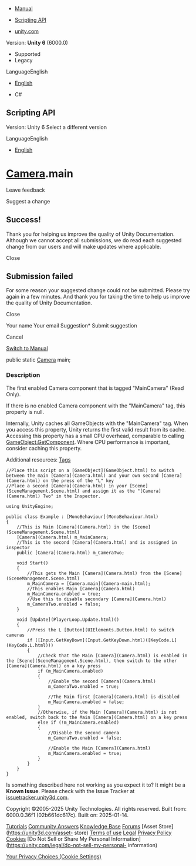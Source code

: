 [ ]()

  * [Manual](../Manual/index.html)
  * [Scripting API](../ScriptReference/index.html)

  * [unity.com](https://unity.com/)

Version: **Unity 6** (6000.0)

  * Supported
  * Legacy

LanguageEnglish

  * [English]()

  * C#

[ ](https://docs.unity3d.com)

## Scripting API

Version: Unity 6 Select a different version

LanguageEnglish

  * [English]()

#  [Camera](Camera.html).main

Leave feedback

Suggest a change

## Success!

Thank you for helping us improve the quality of Unity Documentation. Although
we cannot accept all submissions, we do read each suggested change from our
users and will make updates where applicable.

Close

## Submission failed

For some reason your suggested change could not be submitted. Please <a>try
again</a> in a few minutes. And thank you for taking the time to help us
improve the quality of Unity Documentation.

Close

Your name Your email Suggestion* Submit suggestion

Cancel

[Switch to Manual](../Manual/class-Camera.html "Go to Camera Component in the
Manual")

public static [Camera](Camera.html) main;

### Description

The first enabled Camera component that is tagged "MainCamera" (Read Only).

If there is no enabled Camera component with the "MainCamera" tag, this
property is null.  
  
Internally, Unity caches all GameObjects with the "MainCamera" tag. When you
access this property, Unity returns the first valid result from its cache.
Accessing this property has a small CPU overhead, comparable to calling
[GameObject.GetComponent](GameObject.GetComponent.html). Where CPU performance
is important, consider caching this property.  
  
Additional resources: [Tags](../Manual/Tags.html)

    
    
    //Place this script on a [GameObject](GameObject.html) to switch between the main [Camera](Camera.html) and your own second [Camera](Camera.html) on the press of the "L" key
    //Place a second [Camera](Camera.html) in your [Scene](SceneManagement.Scene.html) and assign it as the "[Camera](Camera.html) Two" in the Inspector.  
      
    using UnityEngine;  
      
    public class Example : [MonoBehaviour](MonoBehaviour.html)
    {
        //This is Main [Camera](Camera.html) in the [Scene](SceneManagement.Scene.html)
        [Camera](Camera.html) m_MainCamera;
        //This is the second [Camera](Camera.html) and is assigned in inspector
        public [Camera](Camera.html) m_CameraTwo;  
      
        void Start()
        {
            //This gets the Main [Camera](Camera.html) from the [Scene](SceneManagement.Scene.html)
            m_MainCamera = [Camera.main](Camera-main.html);
            //This enables Main [Camera](Camera.html)
            m_MainCamera.enabled = true;
            //Use this to disable secondary [Camera](Camera.html)
            m_CameraTwo.enabled = false;
        }  
      
        void [Update](PlayerLoop.Update.html)()
        {
            //Press the L [Button](UIElements.Button.html) to switch cameras
            if ([Input.GetKeyDown](Input.GetKeyDown.html)([KeyCode.L](KeyCode.L.html)))
            {
                //Check that the Main [Camera](Camera.html) is enabled in the [Scene](SceneManagement.Scene.html), then switch to the other [Camera](Camera.html) on a key press
                if (m_MainCamera.enabled)
                {
                    //Enable the second [Camera](Camera.html)
                    m_CameraTwo.enabled = true;  
      
                    //The Main first [Camera](Camera.html) is disabled
                    m_MainCamera.enabled = false;
                }
                //Otherwise, if the Main [Camera](Camera.html) is not enabled, switch back to the Main [Camera](Camera.html) on a key press
                else if (!m_MainCamera.enabled)
                {
                    //Disable the second camera
                    m_CameraTwo.enabled = false;  
      
                    //Enable the Main [Camera](Camera.html)
                    m_MainCamera.enabled = true;
                }
            }
        }
    }
    

Is something described here not working as you expect it to? It might be a
**Known Issue**. Please check with the Issue Tracker at
[issuetracker.unity3d.com](https://issuetracker.unity3d.com).

Copyright ©2005-2025 Unity Technologies. All rights reserved. Built from:
6000.0.36f1 (02b661dc617c). Built on: 2025-01-14.

[Tutorials](https://unity3d.com/learn) [Community
Answers](https://answers.unity3d.com) [Knowledge
Base](https://support.unity3d.com/hc/en-us)
[Forums](https://forum.unity3d.com) [Asset Store](https://unity3d.com/asset-
store) [Terms of use](https://docs.unity3d.com/Manual/TermsOfUse.html)
[Legal](https://unity.com/legal) [Privacy
Policy](https://unity.com/legal/privacy-policy)
[Cookies](https://unity.com/legal/cookie-policy) [Do Not Sell or Share My
Personal Information](https://unity.com/legal/do-not-sell-my-personal-
information)

[Your Privacy Choices (Cookie Settings)](javascript:void\(0\);)

